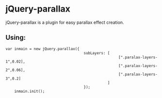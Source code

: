 jQuery-parallax
=============

jQuery-parallax is a plugin for easy parallax effect creation.

Using:
-------

	var inmain = new jQuery.parallax({
                                        subLayers: [
                                                        [".paralax-layers-1",0.02],
                                                        [".paralax-layers-2",0.06],
                                                        [".paralax-layers-3",0.2]
                                                   ]
                                        });
        inmain.init();